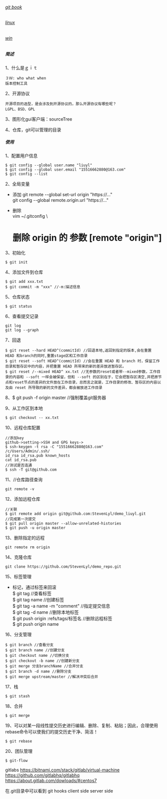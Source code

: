 ###### [git book](https://git-scm.com/book/en/v2)
###### [linux](https://git-scm.com/download/linux)
###### [win](https://git-scm.com/download/win)

##### 简述
1、什么是ｇｉｔ
    
    ３Ｗ: who what when
    版本控制工具
    
2、开源协议
    
    开源项目的选型，是会涉及到开源协议的，那么开源协议有哪些呢？
    LGPL、BSD、GPL

3、图形化gui客户端：sourceTree

4、仓库，git可以管理的目录

##### 使用

1、配置用户信息

    $ git config --global user.name "liuyl"
    $ git config --global user.email "15516662880@163.com"
    $ git config --list
2、全局变量
+ 添加
    git remote --global set-url origin "https://..." \
    git config --global remote.origin.url "https://..."

+ 删除 \
    vim  ~/.gitconfig \
    # 删除 origin  的 参数 [remote "origin"]
    
3、初始化

    $ git init
    
4、添加文件到仓库

    $ git add xxx.txt
    $ git commit -m "xxx" //-m:描述信息
    
5、仓库状态

    $ git status

6、查看提交记录

    git log
    git log --graph

7、回退
    
    $ git reset --hard HEAD^(commitId) //回退本地,返回到指定的版本,会在重置 HEAD 和branch的同时,重置stage区和工作目录
    $ git reset --soft HEAD^(commitId) //会在重置 HEAD 和 branch 时，保留工作目录和暂存区中的内容，并把重置 HEAD 所带来的新的差异放进暂存区。
    $ git reset /--mixed HEAD^ xx.txt //无参数的reset或者带--mixed参数，工作目录的内容和 --soft 一样会被保留，但和 --soft 的区别在于，它会把暂存区清空,并把原节点和reset节点的差异的文件放在工作目录，总而言之就是，工作目录的修改、暂存区的内容以及由 reset 所导致的新的文件差异，都会被放进工作目录
    
8、$ git push -f origin master //强制覆盖git服务器
    
9、从工作区到本地

    $ git checkout -- xx.txt
    
10、远程仓库配置

    //添加key
    github->setting->SSH and GPG keys->
    $ ssh-keygen -t rsa -C "15516662880@163.com"
    /c/Users/Admin/.ssh/
    id_rsa id_rsa.pub known_hosts
    cat id_rsa.pub
    //测试是否连通
    $ ssh -T git@github.com
11、//仓库路径查询
    
    git remote -v
12、添加远程仓库

    //关联
    $ git remote add origin git@github.com:StevenLyl/demo_liuyl.git
    //完成第一次提交
    $ git pull origin master --allow-unrelated-histories
    $ git push -u origin master
    
13、删除指定的远程
    
    git remote rm origin
14、克隆仓库

    git clone https://github.com/StevenLyl/demo_repo.git
15、标签管理
+ 标记，通过标签来回滚 \
    $ git tag //查看标签 \
    $ git tag name //创建标签 \
    $ git tag -a name -m "comment" //指定提交信息 \
    $ git tag -d name //删除本地标签 \
    $ git push origin :refs/tags/标签名 //删除远程标签 \
    $ git push origin name
    
16、分支管理

    $ git branch //查看分支
    $ git branch name //创建分支
    $ git checkout name //切换分支
    $ git checkout -b name //创建新分支
    $ git merge 分支branchName //合并分支
    $ git branch -d name //删除分支
    $ git merge upstream/master //解决冲突后合并
17、栈

    $ git stash
18、合并
    
    $ git merge
19、可以对某一段线性提交历史进行编辑、删除、复制、粘贴；因此，合理使用rebase命令可以使我们的提交历史干净、简洁！
    
    $ git rebase
    
20、团队管理
    
    $ git-flow

gitlabs
https://bitnami.com/stack/gitlab/virtual-machine
https://github.com/gitlabhq/gitlabhq
https://about.gitlab.com/dowloads/#centos7

在.git目录中可以看到
git hooks
client side
server side